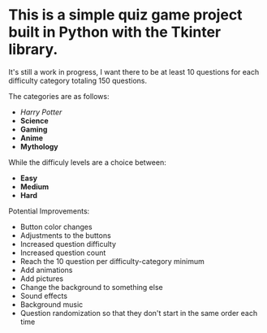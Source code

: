 # This is a simple quiz game project built in Python with the Tkinter library.

It's still a work in progress, I want there to be at least 10 questions for each difficulty category totaling 150 questions.

The categories are as follows:
- *Harry Potter*
- **Science**
- **Gaming**
- **Anime**
- **Mythology**

While the difficuly levels are a choice between:
- **Easy**
- **Medium**
- **Hard**

Potential Improvements:

- Button color changes
- Adjustments to the buttons
- Increased question difficulty
- Increased question count
- Reach the 10 question per difficulty-category minimum
- Add animations
- Add pictures
- Change the background to something else
- Sound effects
- Background music
- Question randomization so that they don't start in the same order each time
